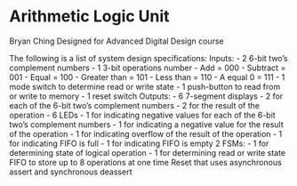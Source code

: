 # Arithmetic Logic Unit
Bryan Ching
Designed for Advanced Digital Design course

The following is a list of system design specifications:
  Inputs:
    - 2 6-bit two’s complement numbers
    - 1 3-bit operations number
      - Add = 000
      - Subtract = 001
      - Equal = 100
      - Greater than = 101
      - Less than = 110
      - A equal 0 = 111
    - 1 mode switch to determine read or write state
    - 1 push-button to read from or write to memory
    - 1 reset switch
  Outputs:
    - 6 7-segment displays
      - 2 for each of the 6-bit two’s complement numbers
      - 2 for the result of the operation
    - 6 LEDs
      - 1 for indicating negative values for each of the 6-bit two’s complement numbers
      - 1 for indicating a negative value for the result of the operation
      - 1 for indicating overflow of the result of the operation
      - 1 for indicating FIFO is full
      - 1 for indicating FIFO is empty
  2 FSMs:
    - 1 for determining state of logical operation
    - 1 for determining read or write state
  FIFO to store up to 8 operations at one time
  Reset that uses asynchronous assert and synchronous deassert
